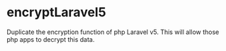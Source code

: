 # encryptLaravel5
Duplicate the encryption function of php Laravel v5. This will allow those php apps to decrypt this data.
